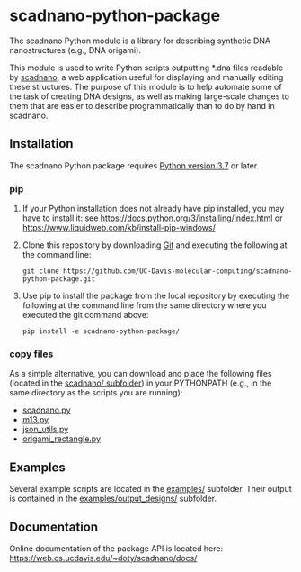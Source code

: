 # scadnano-python-package

The scadnano Python module is a library for describing synthetic DNA nanostructures (e.g., DNA origami).

This module is used to write Python scripts outputting *.dna files readable by [scadnano](https://web.cs.ucdavis.edu/~doty/scadnano/), a web application useful for displaying and manually editing these structures. The purpose of this module is to help automate some of the task of creating DNA designs, as well as making large-scale changes to them that are easier to describe programmatically than to do by hand in scadnano.

## Installation

The scadnano Python package requires [Python version 3.7](https://www.python.org/downloads/) or later. 


### pip 

1. If your Python installation does not already have pip installed, you may have to install it: see https://docs.python.org/3/installing/index.html or https://www.liquidweb.com/kb/install-pip-windows/

2. Clone this repository by downloading [Git](https://git-scm.com/) and executing the following at the command line: 
    ```console
    git clone https://github.com/UC-Davis-molecular-computing/scadnano-python-package.git
    ```


3. Use pip to install the package from the local repository by executing the following at the command line from the same directory where you executed the git command above: 
    ```console
    pip install -e scadnano-python-package/
    ```

### copy files
As a simple alternative, you can download and place the following files (located in the [scadnano/ subfolder](https://github.com/UC-Davis-molecular-computing/scadnano-python-package/tree/master/scadnano)) in your PYTHONPATH (e.g., in the same directory as the scripts you are running):

* [scadnano.py](https://github.com/UC-Davis-molecular-computing/scadnano-python-package/blob/master/scadnano/scadnano.py)
* [m13.py](https://github.com/UC-Davis-molecular-computing/scadnano-python-package/blob/master/scadnano/m13.py)
* [json_utils.py](https://github.com/UC-Davis-molecular-computing/scadnano-python-package/blob/master/scadnano/json_utils.py)
* [origami_rectangle.py](https://github.com/UC-Davis-molecular-computing/scadnano-python-package/blob/master/scadnano/origami_rectangle.py)

## Examples

Several example scripts are located in the [examples/](https://github.com/UC-Davis-molecular-computing/scadnano-python-package/tree/master/examples) subfolder. Their output is contained in the [examples/output_designs/](https://github.com/UC-Davis-molecular-computing/scadnano-python-package/tree/master/examples/output_designs) subfolder.

## Documentation

Online documentation of the package API is located here:
https://web.cs.ucdavis.edu/~doty/scadnano/docs/